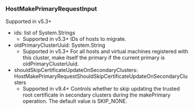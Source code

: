 ### HostMakePrimaryRequestInput
Supported in v5.3+

- ids: list of System.Strings
  - Supported in v5.3+
      IDs of hosts to migrate.
- oldPrimaryClusterUuid: System.String
  - Supported in v5.3+
      For all hosts and virtual machines registered with this cluster, make itself the primary if the current primary is oldPrimaryClusterUuid.
- shouldSkipCertificateUpdateOnSecondaryClusters: HostMakePrimaryRequestShouldSkipCertificateUpdateOnSecondaryClusters
  - Supported in v9.4+
      Controls whether to skip updating the trusted root certificate in secondary clusters during the makePrimary operation. The default value is SKIP_NONE.
